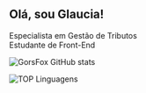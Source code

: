 ## Olá, sou Glaucia! 

<div>
 Especialista em Gestão de Tributos
<div>
 Estudante de Front-End
 
 

 
![GorsFox GitHub stats](https://github-readme-stats.vercel.app/api?username=gorsfox&show_icons=true&theme=highcontrast)

![TOP Linguagens](https://github-readme-stats.vercel.app/api/top-langs/?username=gorsfoxlayout=compact&theme=dracula)
  
  
